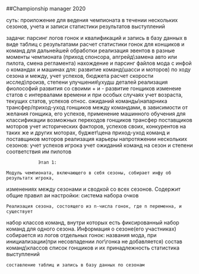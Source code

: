 ##Championship manager 2020

суть:
	проиложение для ведения чемпионата в течении нескольких сезонов,
	учета и записи статистики результатов выступлений 

задачи:
	парсинг логов гонок и квалификаций и запись в базу данных в виде таблиц с результатами
	расчет статистики гонок для конщиков и команд для дальнейшей обработки
	реализация эвентов в разные моменты чемпионата
		(приход спонсора, апгрейд\замена авто или пилота, смена регламента)
	нахождение и парсинг файлов мода с инфой о командах и машинах для:
		развитие команд(шасси и моторов) по ходу сезона и между, учет успехов, бюджета
			расчет скорости исслед\произв, степени улучшения\ухудш деталей
			реализация фиолософий развития со своими + и -
		развитие гонщиков
			изменеие статов с интервалами времени и при особых случаях
			учет возраста, текущих статов, успехов относ. ожиданий команды\напарника
		трансфер/приход-уход гонщиков между командами, в зависимости от
			желания гонщика, его успехов, применение машинного обучения
			для классификации возможных переходов гонщиков
		трансфер поставщиков моторов
			учет исторических факторов, успехов своих, конкурентов на таких же
			и других моторах, буджет\цена
		приход-уход команд и поставщиков моторов
	реализация карьеры напротяжении нескольких сезонов:
		учет успехов игрока
		учет ожиданий команд на сезон и степени соответствия им пилотов
		
		
	
				Этап 1:
	
	Модуль чемпионата, включающего в себя сезоны, собирает инфу об результатх игрока,
изменениях между сезонами и сводкой со всех сезонов. Содержит общие правил аи настройки:
	система набора очков
	
	Реализация сезона, состоящего из n-числа гонок, где n переменна, и существует
набор классов команд, внутри которых есть фиксированный набор команд для одного сезона.
Информация о сезоне(его участниках) собирается из логов отдельных гонок:
	названия мода, при инициализации(при несовпадении лог\гонка не добавляется)
	состав команд\классов
	список гонщиков и их принадлежность
	статистика выступлений
	
	составление таблиц и запись в базу данных по сезонам

